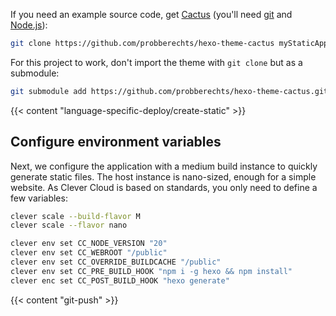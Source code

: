 If you need an example source code, get [Cactus](https://github.com/probberechts/hexo-theme-cactus) (you'll need [git](https://git-scm.com/book/en/v2/Getting-Started-Installing-Git) and [Node.js](https://nodejs.org/en/learn/getting-started/how-to-install-nodejs)):
```bash
git clone https://github.com/probberechts/hexo-theme-cactus myStaticApp
```

For this project to work, don't import the theme with `git clone` but as a submodule:
```bash
git submodule add https://github.com/probberechts/hexo-theme-cactus.git themes/cactus
```

{{< content "language-specific-deploy/create-static" >}}

## Configure environment variables
Next, we configure the application with a medium build instance to quickly generate static files. The host instance is nano-sized, enough for a simple website. As Clever Cloud is based on standards, you only need to define a few variables:
```bash
clever scale --build-flavor M
clever scale --flavor nano

clever env set CC_NODE_VERSION "20"
clever env set CC_WEBROOT "/public"
clever env set CC_OVERRIDE_BUILDCACHE "/public"
clever env set CC_PRE_BUILD_HOOK "npm i -g hexo && npm install"
clever enc set CC_POST_BUILD_HOOK "hexo generate"
```

{{< content "git-push" >}}

